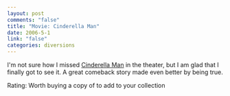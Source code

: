 ```yaml
--- 
layout: post
comments: "false"
title: "Movie: Cinderella Man"
date: 2006-5-1
link: "false"
categories: diversions
---
```

I'm not sure how I missed <a href="http://imdb.com/title/tt0352248/" title="Cinderella Man ">Cinderella Man</a> in the theater, but I am glad that I finally got to see it. A great comeback story made even better by being true.

Rating: Worth buying a copy of to add to your collection
